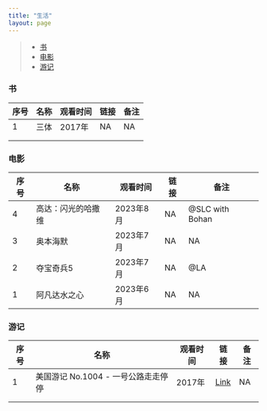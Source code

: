 ```yaml
---
title: "生活"
layout: page
---
```



> - [书](#书)
> - [电影](#电影)
> - [游记](#游记)


### 书
  
| 序号 	| 名称 	| 观看时间 	| 链接 	| 备注 	|
|------	|------	|----------	|------	|------	|
| 1    	| 三体   | 2017年  	 | NA    | NA    |
|      	|      	|          	|      	|      	|
|      	|      	|          	|      	|      	|

### 电影
  
| 序号 	| 名称 	| 观看时间 	| 链接 	| 备注 	|
|------	|------	|----------	|------	|------ |
| 4 | 高达：闪光的哈撒维 | 2023年8月 | NA | @SLC with Bohan |
| 3 | 奥本海默 | 2023年7月 | NA | NA |
| 2 | 夺宝奇兵5 | 2023年7月 | NA | @LA |
| 1 | 阿凡达水之心 | 2023年6月 | NA | NA |

### 游记
  
| 序号 	| 名称 	| 观看时间 	| 链接 	| 备注 	|
|------	|------	|----------	|------	|------	|
| 1 | 美国游记 No.1004 - 一号公路走走停停 | 2017年 | [Link](https://www.mafengwo.cn/i/17252707.html) | NA  |
|      	|      	|          	|      	|      	|
|      	|      	|          	|      	|      	|